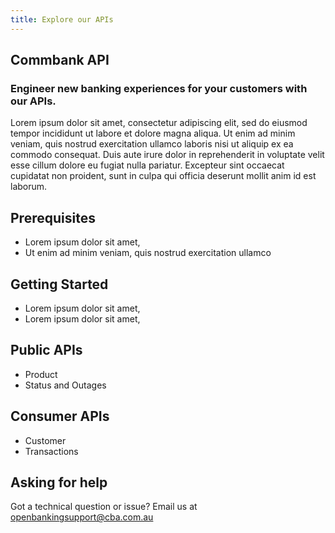```yaml
---
title: Explore our APIs
---
```


## Commbank API

### Engineer new banking experiences for your customers with our APIs.

Lorem ipsum dolor sit amet, consectetur adipiscing elit, sed do eiusmod tempor incididunt ut labore et dolore magna aliqua. Ut enim ad minim veniam, quis nostrud exercitation ullamco laboris nisi ut aliquip ex ea commodo consequat. Duis aute irure dolor in reprehenderit in voluptate velit esse cillum dolore eu fugiat nulla pariatur. Excepteur sint occaecat cupidatat non proident, sunt in culpa qui officia deserunt mollit anim id est laborum.

## Prerequisites

- Lorem ipsum dolor sit amet,
- Ut enim ad minim veniam, quis nostrud exercitation ullamco

## Getting Started

- Lorem ipsum dolor sit amet,
- Lorem ipsum dolor sit amet,

## Public APIs

- Product
- Status and Outages

## Consumer APIs

- Customer
- Transactions

## Asking for help

Got a technical question or issue? Email us at openbankingsupport@cba.com.au
